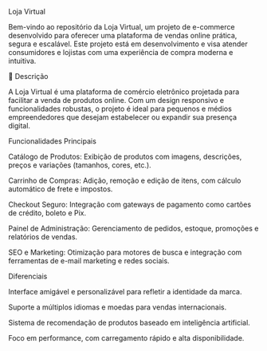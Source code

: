 Loja Virtual

Bem-vindo ao repositório da Loja Virtual, um projeto de e-commerce desenvolvido para oferecer uma plataforma de vendas online prática, segura e escalável. Este projeto está em desenvolvimento e visa atender consumidores e lojistas com uma experiência de compra moderna e intuitiva.

📖 Descrição

A Loja Virtual é uma plataforma de comércio eletrônico projetada para facilitar a venda de produtos online. Com um design responsivo e funcionalidades robustas, o projeto é ideal para pequenos e médios empreendedores que desejam estabelecer ou expandir sua presença digital.

Funcionalidades Principais





Catálogo de Produtos: Exibição de produtos com imagens, descrições, preços e variações (tamanhos, cores, etc.).



Carrinho de Compras: Adição, remoção e edição de itens, com cálculo automático de frete e impostos.



Checkout Seguro: Integração com gateways de pagamento como cartões de crédito, boleto e Pix.



Painel de Administração: Gerenciamento de pedidos, estoque, promoções e relatórios de vendas.



SEO e Marketing: Otimização para motores de busca e integração com ferramentas de e-mail marketing e redes sociais.

Diferenciais





Interface amigável e personalizável para refletir a identidade da marca.



Suporte a múltiplos idiomas e moedas para vendas internacionais.



Sistema de recomendação de produtos baseado em inteligência artificial.



Foco em performance, com carregamento rápido e alta disponibilidade.
